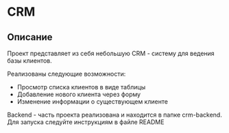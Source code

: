 # CRM

## Описание

Проект представляет из себя небольшую CRM - систему для ведения базы клиентов. 

Реализованы следующие возможности:

* Просмотр списка клиентов в виде таблицы
* Добавление нового клиента через форму
* Изменение информации о существующем клиенте

Backend - часть проекта реализована и находится в папке crm-backend. Для запуска cледуйте инструкциям в файле README

